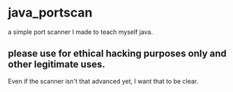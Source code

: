 # java_portscan
a simple port scanner I made to teach myself java. 

## please use for ethical hacking purposes only and other legitimate uses.
Even if the scanner isn't that advanced yet, I want that to be clear.